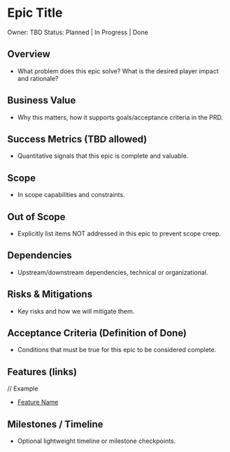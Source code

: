# Epic Title

Owner: TBD
Status: Planned | In Progress | Done

## Overview
- What problem does this epic solve? What is the desired player impact and rationale?

## Business Value
- Why this matters, how it supports goals/acceptance criteria in the PRD.

## Success Metrics (TBD allowed)
- Quantitative signals that this epic is complete and valuable.

## Scope
- In scope capabilities and constraints.

## Out of Scope
- Explicitly list items NOT addressed in this epic to prevent scope creep.

## Dependencies
- Upstream/downstream dependencies, technical or organizational.

## Risks & Mitigations
- Key risks and how we will mitigate them.

## Acceptance Criteria (Definition of Done)
- Conditions that must be true for this epic to be considered complete.

## Features (links)
// Example
- [Feature Name](./feature-example/feature.md)

## Milestones / Timeline
- Optional lightweight timeline or milestone checkpoints.